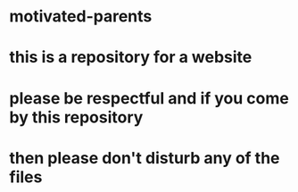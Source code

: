 # motivated-parents
# this is a repository for a website
# please be respectful and if you come by this repository
# then please don't disturb any of the files
